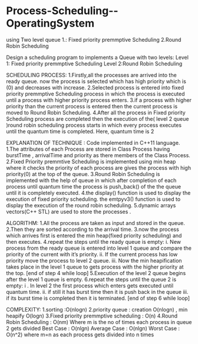 # Process-Scheduling--OperatingSystem
using Two level queue 1.: Fixed priority premmptive Scheduling 2.Round Robin Scheduling


Design a scheduling program to implements a Queue with two levels:
Level 1: Fixed priority premmptive Scheduling
Level 2:Round Robin Scheduling


SCHEDULING PROCESS:
1.Firstly,all the processes are arrived into the ready queue. now the process is selected which has high priority which is (0) and decreases with increase.
2.Selected process is entered into fixed priority premmptive Scheduling process in which the process is executed until a process with higher priority process enters.
3.if a process with higher priority than the current process is entered then the current process is moved to Round Robin Scheduling.
4.After all the process in Fixed priority Scheduling process are completed then the execution of the( level 2 queue )round robin scheduling process starts in which every process executes until the quantum time is completed. Here, quantum time is 2


EXPLANATION OF TECHNIQUE :
Code implemented in C++11 language.
1.The attributes of each Process are stored in Class Process having burstTime , arrivalTime and priority as there members of the Class Process.
 2.Fixed Priority premmtive Scheduling is implemented using min heap where it checks the priority of each process are gives the process with high priority(0) at the top of the queue.
3.Round Robin Scheduling is implemented with the help of queue in which after completion of each process until quantum time the process is push_back() of the the queue until it is completely executed.
4.the display() function is used to display the execution of fixed priority scheduling. the emtpyv3() function is used to display the execution of the round robin scheduling.
5.dynamic arrays vectors(C++ STL) are used to store the processes .

ALGORITHM:
1.All the process are taken as input and stored in the queue.
2.Then they are sorted according to the arrival time.
3.now the process which arrives first is entered the min heap(fixed priority scheduling) and then executes.
4.repeat the steps  until the ready queue is empty:
i.	New process from the ready queue is entered into level 1 queue and compare the priority of the current with it’s priority.
ii.	If the current process has low priority move the process to level 2 queue.
iii.	Now the min heapification takes place in the level 1 queue to gets process with the higher priority at the top.
			[end of step 4 while loop]
5.Execution of the level 2 queue begins after the level 1 queue is empty.
6.repeat the steps until the  queue 2 is empty:
     i . In  level 2 the first process which enters gets executed until quantum time.
    ii. if still it has burst time then it is push back in the queue
    iii.	if its burst time is completed then it is terminated.
		[end of step 6 while loop]

COMPLEXITY:
1.sorting :O(nlogn)
2.priority queue : creation O(nlogn) , min heapify O(logn)
3.Fixed priority premmptive scheduling : O(n)
4.Round Robin Scheduling : O(nm)
Where m is the no of times each process in queue 2 gets divided
Best Case : O(nlgn)
Average Case : O(nlgn)
Worst Case : O(n^2) where m=n as each process gets divided into n times
